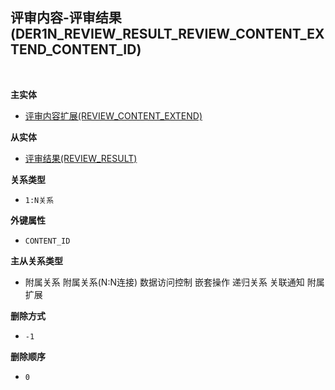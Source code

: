 ## 评审内容-评审结果(DER1N_REVIEW_RESULT_REVIEW_CONTENT_EXTEND_CONTENT_ID) <!-- {docsify-ignore-all} -->



<br>
<p class="panel-title"><b>主实体</b></p>

* [评审内容扩展(REVIEW_CONTENT_EXTEND)](module/TestMgmt/review_content_extend)

<p class="panel-title"><b>从实体</b></p>

* [评审结果(REVIEW_RESULT)](module/TestMgmt/review_result)

<p class="panel-title"><b>关系类型</b></p>

* `1:N关系`

<p class="panel-title"><b>外键属性</b></p>

* `CONTENT_ID`

<p class="panel-title"><b>主从关系类型</b></p>

* <i class="fa fa-square"/></i> 附属关系 <i class="fa fa-square"/></i> 附属关系(N:N连接) <i class="fa fa-square"/></i> 数据访问控制 <i class="fa fa-square"/></i> 嵌套操作 <i class="fa fa-square"/></i> 递归关系 <i class="fa fa-square"/></i> 关联通知 <i class="fa fa-square"/></i> 附属扩展

<p class="panel-title"><b>删除方式</b></p>

* `-1`

<p class="panel-title"><b>删除顺序</b></p>

* `0`
